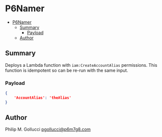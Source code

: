 # P6Namer
- [P6Namer](#p6namer)
  - [Summary](#summary)
    - [Payload](#payload)
  - [Author](#author)

## Summary

Deploys a Lambda function with `iam:CreateAccountAlias` permissions.
This function is idempotent so can be re-run with the same input.

### Payload
```json
{
    'AccountAlias': 'theAlias'
}
```
## Author

Philip M. Gollucci <pgollucci@p6m7g8.com>
